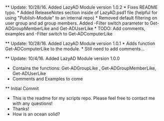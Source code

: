 ** Update: 10/28/16. Added LazyAD Module version 1.0.2
	* Fixes README typo.
	* Added ReleaseNotes section inside of LazyAD.psd1 file (helpful for using "Publish-Module" to an internal repo)
	* Removed default filtering on user group and ad group members. Added -Filter switch parameter to Get-ADGroupMemberLike and Get-ADUserLike
	* TODO: Add comments, examples and -Filter switch to Get-ADComputerLike


** Update: 10/28/16. Added LazyAD Module version 1.0.1
	* Adds function Get-ADComputerLike to the module.
	* Still need to add comments...

** Update: 10/4/16. Added LazyAD Module version 1.0.0
*	Contains the functions: Get-ADGroupLike , Get-ADGroupMemberLike, Get-ADUserLike
*	Comments and Examples to come

** Initial Commit
* This is the readme for my scripts repo. Please feel free to contact me with any questions!
* Thanks!
* How is an ocean solid?